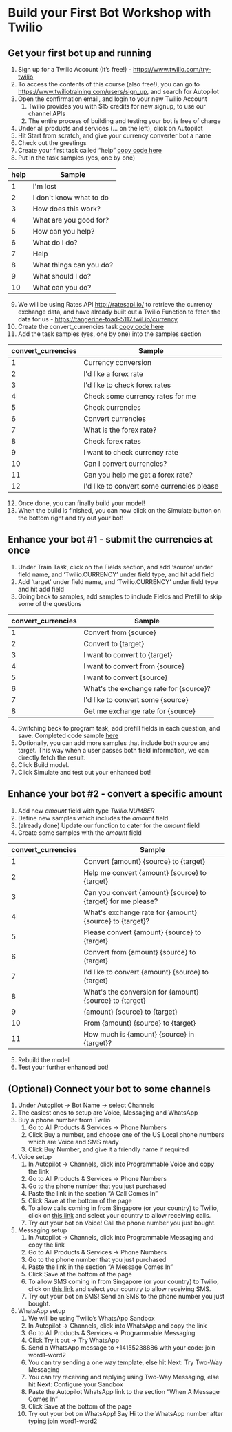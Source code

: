 # Build your First Bot Workshop with Twilio

## Get your first bot up and running

1. Sign up for a Twilio Account (It’s free!) - https://www.twilio.com/try-twilio
2. To access the contents of this course (also free!), you can go to https://www.twiliotraining.com/users/sign_up, and search for Autopilot
3. Open the confirmation email, and login to your new Twilio Account
    1. Twilio provides you with $15 credits for new signup, to use our channel APIs
    2. The entire process of building and testing your bot is free of charge
4. Under all products and services (... on the left), click on Autopilot
5. Hit Start from scratch, and give your currency converter bot a name
6. Check out the greetings 
7. Create your first task called “help” [copy code here](https://github.com/kslamet/build-a-bot-with-twilio/blob/master/help.json)
8. Put in the task samples (yes, one by one)

| help  | Sample |
| ------------- | ------------- |
| 1 | I'm lost  |
| 2 | I don't know what to do |
| 3 | How does this work? |
| 4 | What are you good for? |
| 5 | How can you help? |
| 6 | What do I do? |
| 7 | Help |
| 8 | What things can you do? |
| 9 | What should I do? |
| 10 | What can you do? |
9. We will be using Rates API http://ratesapi.io/ to retrieve the currency exchange data, and have already built out a Twilio Function to fetch the data for us - https://tangerine-toad-5117.twil.io/currency
10. Create the convert_currencies task [copy code here](https://github.com/kslamet/build-a-bot-with-twilio/blob/master/convert_currencies_v1.json)
11. Add the task samples (yes, one by one) into the samples section

| convert_currencies  | Sample |
| ------------- | ------------- |
| 1 | Currency conversion |
| 2 | I'd like a forex rate |
| 3 | I'd like to check forex rates |
| 4 | Check some currency rates for me |
| 5 | Check currencies |
| 6 | Convert currencies |
| 7 | What is the forex rate? |
| 8 | Check forex rates |
| 9 | I want to check currency rate |
| 10 | Can I convert currencies? |
| 11 | Can you help me get a forex rate? |
| 12 | I'd like to convert some currencies please |
12. Once done, you can finally build your model!
13. When the build is finished, you can now click on the Simulate button on the bottom right and try out your bot!

## Enhance your bot #1 - submit the currencies at once

1. Under Train Task, click on the Fields section, and add ‘source’ under field name, and ‘Twilio.CURRENCY’ under field type, and hit add field
2. Add ‘target’ under field name, and ‘Twilio.CURRENCY’ under field type and hit add field
3. Going back to samples, add samples to include Fields and Prefill to skip some of the questions

| convert_currencies  | Sample |
| ------------- | ------------- |
| 1 | Convert from {source} |
| 2 | Convert to {target} |
| 3 | I want to convert to {target} |
| 4 | I want to convert from {source} |
| 5 | I want to convert {source} |
| 6 | What's the exchange rate for {source}? |
| 7 | I'd like to convert some {source} |
| 8 | Get me exchange rate for {source} |

4. Switching back to program task, add prefill fields in each question, and save. Completed code sample [here](https://github.com/kslamet/build-a-bot-with-twilio/blob/master/convert_currencies_v2.json)
5. Optionally, you can add more samples that include both source and target. This way when a user passes both field information, we can directly fetch the result.
6. Click Build model.
7. Click Simulate and test out your enhanced bot!

## Enhance your bot #2 - convert a specific amount

1. Add new *amount* field with type *Twilio.NUMBER*
2. Define new samples which includes the *amount* field
3. (already done) Update our function to cater for the *amount* field
4. Create some samples with the *amount* field

| convert_currencies  | Sample |
| ------------- | ------------- |
| 1 | Convert {amount} {source} to {target} |
| 2 | Help me convert {amount} {source} to {target} |
| 3 | Can you convert {amount} {source} to {target} for me please? |
| 4 | What's exchange rate for {amount} {source} to {target}? |
| 5 | Please convert {amount} {source} to {target} |
| 6 | Convert from {amount} {source} to {target} |
| 7 | I'd like to convert {amount} {source} to {target} |
| 8 | What's the conversion for {amount} {source} to {target} |
| 9 | {amount} {source} to {target} |
| 10 | From {amount} {source} to {target} |
| 11 | How much is {amount} {source} in {target}? |

5. Rebuild the model
6. Test your further enhanced bot!

## (Optional) Connect your bot to some channels

1. Under Autopilot → Bot Name → select Channels
2. The easiest ones to setup are Voice, Messaging and WhatsApp
3. Buy a phone number from Twilio
    1. Go to All Products & Services → Phone Numbers
    2. Click Buy a number, and choose one of the US Local phone numbers which are Voice and SMS ready
    3. Click Buy Number, and give it a friendly name if required
4. Voice setup
    1. In Autopilot → Channels, click into Programmable Voice and copy the link
    2. Go to All Products & Services → Phone Numbers
    3. Go to the phone number that you just purchased
    4. Paste the link in the section “A Call Comes In”
    5. Click Save at the bottom of the page
    6. To allow calls coming in from Singapore (or your country) to Twilio, click on [this link](https://www.twilio.com/console/voice/calls/geo-permissions/low-risk) and select your country to allow receiving calls.
    7. Try out your bot on Voice! Call the phone number you just bought.
5. Messaging setup
    1. In Autopilot → Channels, click into Programmable Messaging and copy the link
    2. Go to All Products & Services → Phone Numbers
    3. Go to the phone number that you just purchased
    4. Paste the link in the section “A Message Comes In”
    5. Click Save at the bottom of the page
    6. To allow SMS coming in from Singapore (or your country) to Twilio, click on [this link](https://www.twilio.com/console/voice/calls/geo-permissions/low-risk) and select your country to allow receiving SMS.
    7. Try out your bot on SMS! Send an SMS to the phone number you just bought.
6. WhatsApp setup
    1. We will be using Twilio’s WhatsApp Sandbox
    2. In Autopilot → Channels, click into WhatsApp and copy the link
    3. Go to All Products & Services → Programmable Messaging
    4. Click Try it out → Try WhatsApp
    5. Send a WhatsApp message to +14155238886 with your code: join word1-word2
    6. You can try sending a one way template, else hit Next: Try Two-Way Messaging
    7. You can try receiving and replying using Two-Way Messaging, else hit Next: Configure your Sandbox
    8. Paste the Autopilot WhatsApp link to the section “When A Message Comes In”
    9. Click Save at the bottom of the page
    10. Try out your bot on WhatsApp! Say Hi to the WhatsApp number after typing join word1-word2

